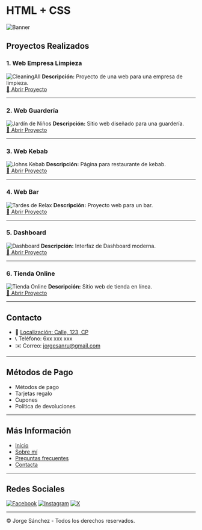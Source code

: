 # HTML + CSS

![Banner](img/banner.webp)

## Proyectos Realizados

### 1. Web Empresa Limpieza
![CleaningAll](img/Captura5.webp)
**Descripción:** Proyecto de una web para una empresa de limpieza.  
[🔗 Abrir Proyecto](html/CleaningAll/index.html)

---

### 2. Web Guardería
![Jardín de Niños](img/Captura7.webp)
**Descripción:** Sitio web diseñado para una guardería.  
[🔗 Abrir Proyecto](html/JardindeNinos/index.html)

---

### 3. Web Kebab
![Johns Kebab](img/Captura8.webp)
**Descripción:** Página para restaurante de kebab.  
[🔗 Abrir Proyecto](html/Kebab/index.html)

---

### 4. Web Bar
![Tardes de Relax](img/Captura6.webp)
**Descripción:** Proyecto web para un bar.  
[🔗 Abrir Proyecto](html/TardesdeRelax/index.html)

---

### 5. Dashboard
![Dashboard](img/Captura10.webp)
**Descripción:** Interfaz de Dashboard moderna.  
[🔗 Abrir Proyecto](html/Dashboard/index.html)

---

### 6. Tienda Online
![Tienda Online](img/Captura11.webp)
**Descripción:** Sitio web de tienda en línea.  
[🔗 Abrir Proyecto](html/TiendaOnline/index.html)

---

## Contacto

- 📍 [Localización: Calle, 123, CP](https://www.google.es/maps/place/Ermita+de+la+Virgen+de+Valme)
- 📞 Teléfono: 6xx xxx xxx
- ✉️ Correo: [jorgesanru@gmail.com](mailto:jorgesanru@gmail.com)

---

## Métodos de Pago

- Métodos de pago
- Tarjetas regalo
- Cupones
- Política de devoluciones

---

## Más Información

- [Inicio](index.html)
- [Sobre mí](index.html)
- [Preguntas frecuentes](#)
- [Contacta](contacta.html)

---

## Redes Sociales

[![Facebook](img/facebook.webp)](#)
[![Instagram](img/instagram.webp)](https://www.instagram.com/jorgesr1317/)
[![X](img/x.webp)](https://x.com/snchez_ruiz/)

---

© Jorge Sánchez - Todos los derechos reservados.
